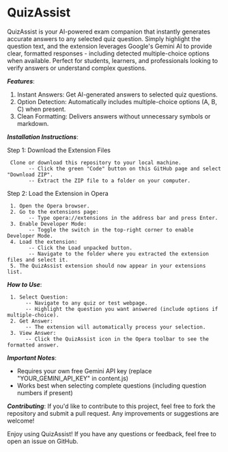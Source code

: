 # QuizAssist
QuizAssist is your AI-powered exam companion that instantly generates accurate answers to any selected quiz question. Simply highlight the question text, and the extension leverages Google's Gemini AI to provide clear, formatted responses - including detected multiple-choice options when available. Perfect for students, learners, and professionals looking to verify answers or understand complex questions.

***Features***:
   1. Instant Answers: Get AI-generated answers to selected quiz questions.
   2. Option Detection: Automatically includes multiple-choice options (A, B, C) when present.
   3. Clean Formatting: Delivers answers without unnecessary symbols or markdown.

***Installation Instructions***:
> > 
   Step 1: Download the Extension Files
   
     Clone or download this repository to your local machine.
           -- Click the green "Code" button on this GitHub page and select "Download ZIP".
           -- Extract the ZIP file to a folder on your computer.
 
   Step 2: Load the Extension in Opera
   
     1. Open the Opera browser.
     2. Go to the extensions page:
           -- Type opera://extensions in the address bar and press Enter.
     3. Enable Developer Mode:
           -- Toggle the switch in the top-right corner to enable Developer Mode.
     4. Load the extension:
           -- Click the Load unpacked button.
           -- Navigate to the folder where you extracted the extension files and select it.
     5. The QuizAssist extension should now appear in your extensions list.

***How to Use***:

     1. Select Question:
          -- Navigate to any quiz or test webpage.
          -- Highlight the question you want answered (include options if multiple-choice).
     2. Get Answer:
          -- The extension will automatically process your selection.
     3. View Answer:
          -- Click the QuizAssist icon in the Opera toolbar to see the formatted answer.

***Important Notes***:
   - Requires your own free Gemini API key (replace "YOUR_GEMINI_API_KEY" in content.js)
   - Works best when selecting complete questions (including question numbers if present)

***Contributing***:
   If you'd like to contribute to this project, feel free to fork the repository and submit a pull request. Any improvements or suggestions are welcome!

Enjoy using QuizAssist! If you have any questions or feedback, feel free to open an issue on GitHub.
